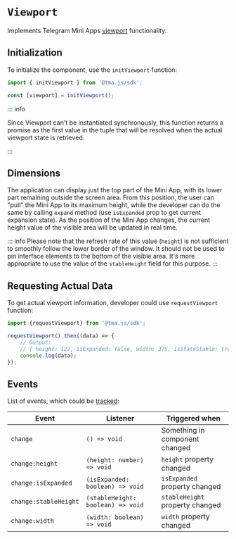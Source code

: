 # `Viewport`

Implements Telegram Mini
Apps [viewport](../../../platform/viewport.md) functionality.

## Initialization

To initialize the component, use the `initViewport` function:

```typescript
import { initViewport } from '@tma.js/sdk';

const [viewport] = initViewport();  
```

::: info

Since Viewport can't be instantiated synchronously, this function returns a promise as the first
value in the tuple that will be resolved when the actual viewport state is retrieved.

:::

## Dimensions

The application can display just the top part of the Mini App, with its lower part remaining outside
the screen area. From this position, the user can "pull" the Mini App to its maximum height, while
the developer can do the same by calling `expand` method (use `isExpanded` prop to get current
expansion state). As the position of the Mini App changes, the current height value of the visible
area will be updated in real time.

::: info
Please note that the refresh rate of this value (`height`) is not sufficient to smoothly follow the
lower border of the window. It should not be used to pin interface elements to the bottom of the
visible area. It's more appropriate to use the value of the `stableHeight` field for this purpose.
:::

## Requesting Actual Data

To get actual viewport information, developer could use `requestViewport` function:

```typescript
import {requestViewport} from '@tma.js/sdk';

requestViewport().then((data) => {
    // Output:
    // { height: 122, isExpanded: false, width: 375, isStateStable: true }
    console.log(data);
});
```

## Events

List of events, which could be [tracked](../components#events):

| Event                 | Listener                          | Triggered when                  |
|-----------------------|-----------------------------------|---------------------------------|
| `change`              | `() => void`                      | Something in component changed  |
| `change:height`       | `(height: number) => void`        | `height` property changed       |
| `change:isExpanded`   | `(isExpanded: boolean) => void`   | `isExpanded` property changed   |
| `change:stableHeight` | `(stableHeight: boolean) => void` | `stableHeight` property changed |
| `change:width`        | `(width: boolean) => void`        | `width` property changed        |
